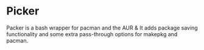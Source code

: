 Picker
======

Packer is a bash wrapper for pacman and the AUR & 
It adds package saving functionality and some extra 
pass-through options for makepkg and pacman.
